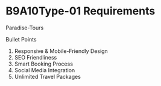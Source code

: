 # B9A10Type-01 Requirements

Paradise-Tours



Bullet Points
1. Responsive & Mobile-Friendly Design
2. SEO Friendliness
3. Smart Booking Process
4. Social Media Integration
5. Unlimited Travel Packages